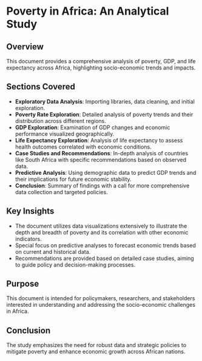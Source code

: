 # Poverty in Africa: An Analytical Study

## Overview
This document provides a comprehensive analysis of poverty, GDP, and life expectancy across Africa, highlighting socio-economic trends and impacts.

## Sections Covered
- **Exploratory Data Analysis**: Importing libraries, data cleaning, and initial exploration.
- **Poverty Rate Exploration**: Detailed analysis of poverty trends and their distribution across different regions.
- **GDP Exploration**: Examination of GDP changes and economic performance visualized geographically.
- **Life Expectancy Exploration**: Analysis of life expectancy to assess health outcomes correlated with economic conditions.
- **Case Studies and Recommendations**: In-depth analysis of countries like South Africa with specific recommendations based on observed data.
- **Predictive Analysis**: Using demographic data to predict GDP trends and their implications for future economic stability.
- **Conclusion**: Summary of findings with a call for more comprehensive data collection and targeted policies.

## Key Insights
- The document utilizes data visualizations extensively to illustrate the depth and breadth of poverty and its correlation with other economic indicators.
- Special focus on predictive analyses to forecast economic trends based on current and historical data.
- Recommendations are provided based on detailed case studies, aiming to guide policy and decision-making processes.

## Purpose
This document is intended for policymakers, researchers, and stakeholders interested in understanding and addressing the socio-economic challenges in Africa.

## Conclusion
The study emphasizes the need for robust data and strategic policies to mitigate poverty and enhance economic growth across African nations.

